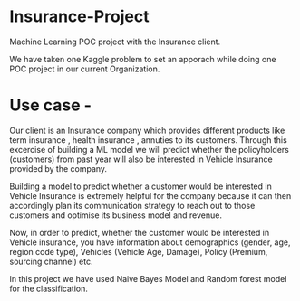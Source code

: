 # Insurance-Project
Machine Learning POC project with the Insurance client.

We have taken one Kaggle problem to set an apporach while doing one POC project in our current Organization.


# Use case - 

Our client is an Insurance company which provides different products like term insurance , health insurance , annuties to its customers. Through this excercise  of  building a ML model we will  predict whether the policyholders (customers) from past year will also be interested in Vehicle Insurance provided by the company.

Building a model to predict whether a customer would be interested in Vehicle Insurance is extremely helpful for the company because it can then accordingly plan its communication strategy to reach out to those customers and optimise its business model and revenue.

Now, in order to predict, whether the customer would be interested in Vehicle insurance, you have information about demographics (gender, age, region code type), Vehicles (Vehicle Age, Damage), Policy (Premium, sourcing channel) etc.


In this project we have used Naive Bayes Model and Random forest model for the classification. 
